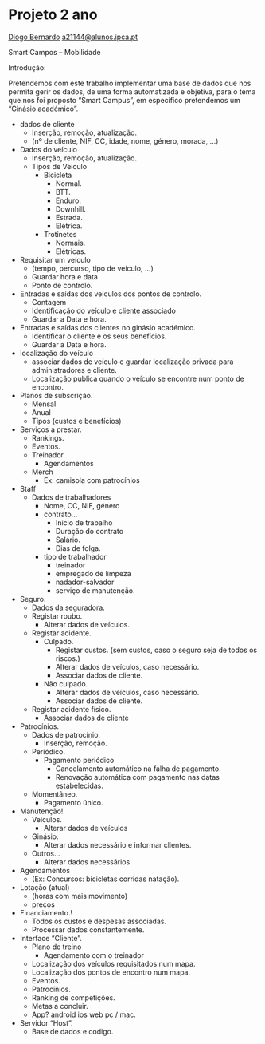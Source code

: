 # Projeto 2 ano

[Diogo Bernardo](https://www.github.com/Db-Dev2002) a21144@alunos.ipca.pt


Smart Campos – Mobilidade

Introdução: 

Pretendemos com este trabalho implementar uma base de dados que nos permita gerir os dados, de uma forma automatizada e objetiva, para o tema que nos foi proposto “Smart Campus”, em específico pretendemos um “Ginásio académico”.

* dados de cliente 
    * Inserção, remoção, atualização.
    * (nº de cliente, NIF, CC, idade, nome, género, morada, ...)
* Dados do veículo
    * Inserção, remoção, atualização.
    * Tipos de Veiculo
        * Bicicleta
            * Normal.
            * BTT.
            * Enduro.
            * Downhill.
            * Estrada.
            * Elétrica.
        * Trotinetes
            * Normais.
            * Elétricas.
* Requisitar um veículo
    * (tempo, percurso, tipo de veículo, ...)
    * Guardar hora e data
    * Ponto de controlo.
* Entradas e saídas dos veículos dos pontos de controlo.
    * Contagem
    * Identificação do veículo e cliente associado
    * Guardar a Data e hora.
* Entradas e saídas dos clientes no ginásio académico.
    * Identificar o cliente e os seus benefícios.
    * Guardar a Data e hora.
* localização do veículo
    * associar dados de veículo e guardar localização privada para administradores e cliente.
    * Localização publica quando o veículo se encontre num ponto de encontro.
* Planos de subscrição.
    * Mensal
    * Anual
    * Tipos (custos e benefícios)
* Serviços a prestar.
    * Rankings.
    * Eventos.
    * Treinador.
        * Agendamentos
    * Merch
        * Ex: camisola com patrocínios
* Staff
    * Dados de trabalhadores
        * Nome, CC, NIF, género
        * contrato...
            * Inicio de trabalho
            * Duração do contrato
            * Salário.
            * Dias de folga.
        * tipo de trabalhador
            * treinador
            * empregado de limpeza
            * nadador-salvador
            * serviço de manutenção.
* Seguro.
    * Dados da seguradora.
    * Registar roubo.	
        * Alterar dados de veículos.
    * Registar acidente.
        * Culpado.
            * Registar custos. (sem custos, caso o seguro seja de todos os riscos.)
            * Alterar dados de veículos, caso necessário.
            * Associar dados de cliente.
        * Não culpado.
            * Alterar dados de veículos, caso necessário.
            * Associar dados de cliente.
    * Registar acidente físico.
        * Associar dados de cliente
* Patrocínios.
    * Dados de patrocínio.
        * Inserção, remoção.
    * Periódico.
        * Pagamento periódico
            * Cancelamento automático na falha de pagamento.
            * Renovação automática com pagamento nas datas estabelecidas.
    * Momentâneo.
        * Pagamento único.
* Manutenção!
    * Veículos.
        * Alterar dados de veículos
    * Ginásio.
        * Alterar dados necessário e informar clientes.
    * Outros...
        * Alterar dados necessários.
* Agendamentos
    * (Ex: Concursos: bicicletas corridas natação).
* Lotação (atual)
    * (horas com mais movimento)
    * preços
* Financiamento.!
    * Todos os custos e despesas associadas.
    * Processar dados constantemente.
* Interface “Cliente”.
    * Plano de treino
        * Agendamento com o treinador
    * Localização dos veículos requisitados num mapa.
    * Localização dos pontos de encontro num mapa.
    * Eventos.
    * Patrocínios.
    * Ranking de competições.
    * Metas a concluir.
    * App? android ios web pc / mac.
* Servidor “Host”.
    * Base de dados e codigo.
